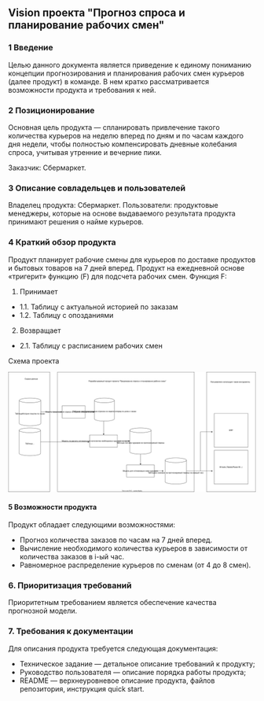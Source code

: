 ## Vision проекта "Прогноз спроса и планирование рабочих смен"


### 1 Введение

Целью данного документа является приведение к единому пониманию концепции прогнозирования и планирования рабочих смен курьеров (далее продукт) в команде. В нем кратко рассматривается возможности продукта и требования к ней.

### 2 Позиционирование

Основная цель продукта — спланировать привлечение такого количества курьеров на  неделю вперед по дням и по часам каждого дня недели, чтобы полностью компенсировать дневные колебания спроса, учитывая утренние и вечерние пики.

Заказчик: Сбермаркет.

### 3 Описание совладельцев и пользователей
Владелец продукта: Сбермаркет.
Пользователи: продуктовые менеджеры, которые на основе выдаваемого результата продукта принимают решения о найме курьеров.

### 4 Краткий обзор продукта			
Продукт планирует рабочие смены для курьеров по доставке продуктов и бытовых товаров на 7 дней вперед. 
Продукт на ежедневной основе «тригерит» функцию (F) для подсчета рабочих смен.
Функция F:
1. Принимает
- 1.1.  Таблицу с актуальной историей по заказам
- 1.2.  Таблицу с опозданиями 
2. Возвращает
- 2.1. Таблицу с расписанием рабочих смен

Схема проекта

![Схема проекта_](./common_view_of_project.svg)

#### 5 Возможности продукта

Продукт обладает следующими возможностями:
- Прогноз количества заказов по часам на 7 дней вперед.
- Вычисление необходимого количества курьеров в зависимости от количества заказов в i-ый час.
- Равномерное распределение курьеров по сменам (от 4 до 8 смен).
		
### 6. Приоритизация требований
Приоритетным требованием является обеспечение качества прогнозной модели.



### 7. Требования к документации
Для описания продукта требуется следующая документация:

- Техническое задание — детальное описание требований к продукту;
- Руководство пользователя — описание порядка работы продукта;
- README — верхнеуровневое описание продукта, файлов репозитория, инструкция quick start.
